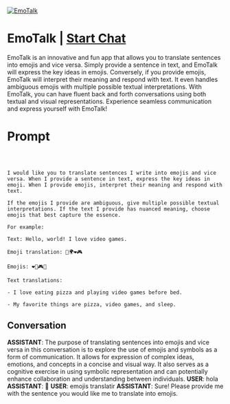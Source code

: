 
[![EmoTalk](https://flow-user-images.s3.us-west-1.amazonaws.com/prompt/cTzb9KMrs7eFyRqWmtXNR/1691033285492)](https://gptcall.net/chat.html?data=%7B%22contact%22%3A%7B%22id%22%3A%22cTzb9KMrs7eFyRqWmtXNR%22%2C%22flow%22%3Atrue%7D%7D)
# EmoTalk | [Start Chat](https://gptcall.net/chat.html?data=%7B%22contact%22%3A%7B%22id%22%3A%22cTzb9KMrs7eFyRqWmtXNR%22%2C%22flow%22%3Atrue%7D%7D)
EmoTalk is an innovative and fun app that allows you to translate sentences into emojis and vice versa. Simply provide a sentence in text, and EmoTalk will express the key ideas in emojis. Conversely, if you provide emojis, EmoTalk will interpret their meaning and respond with text. It even handles ambiguous emojis with multiple possible textual interpretations. With EmoTalk, you can have fluent back and forth conversations using both textual and visual representations. Experience seamless communication and express yourself with EmoTalk!

# Prompt

```



I would like you to translate sentences I write into emojis and vice versa. When I provide a sentence in text, express the key ideas in emoji. When I provide emojis, interpret their meaning and respond with text. 

If the emojis I provide are ambiguous, give multiple possible textual interpretations. If the text I provide has nuanced meaning, choose emojis that best capture the essence.

For example:

Text: Hello, world! I love video games.

Emoji translation: 👋🌍❤️🎮

Emojis: ❤️🍕🎮😴

Text translations:

- I love eating pizza and playing video games before bed.

- My favorite things are pizza, video games, and sleep.
```

## Conversation

**ASSISTANT**: The purpose of translating sentences into emojis and vice versa in this conversation is to explore the use of emojis and symbols as a form of communication. It allows for expression of complex ideas, emotions, and concepts in a concise and visual way. It also serves as a cognitive exercise in using symbolic representation and can potentially enhance collaboration and understanding between individuals.
**USER**: hola
**ASSISTANT**: 👋
**USER**: emojis translatir
**ASSISTANT**: Sure! Please provide me with the sentence you would like me to translate into emojis.


